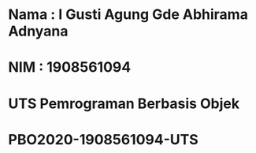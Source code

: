 # Nama  : I Gusti Agung Gde Abhirama Adnyana 

# NIM   : 1908561094

# UTS Pemrograman Berbasis Objek

# PBO2020-1908561094-UTS

